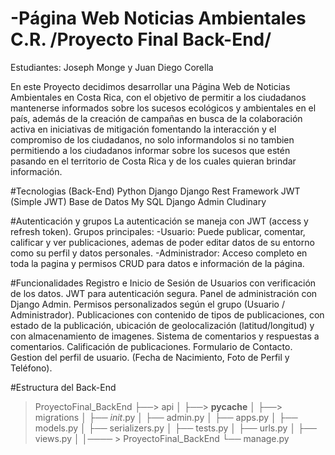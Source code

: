 # -Página Web Noticias Ambientales C.R.   /Proyecto Final Back-End/ 
Estudiantes: Joseph Monge y Juan Diego Corella

En este Proyecto decidimos desarrollar una Página Web de Noticias Ambientales en Costa Rica, con el objetivo de permitir a los ciudadanos mantenerse informados sobre los sucesos ecológicos y
 ambientales en el país, además de la creación de campañas en busca de la colaboración activa en iniciativas de mitigación fomentando la interacción y el compromiso de los ciudadanos, no solo 
 informandolos si no tambien permitiendo a los ciudadanos informar sobre los sucesos que estén pasando en el territorio de Costa Rica y de los cuales quieran brindar información. 


#Tecnologias (Back-End)
Python
Django
Django Rest Framework
JWT (Simple JWT)
Base de Datos My SQL
Django Admin
Cludinary


#Autenticación y grupos
La autenticación se maneja con JWT (access y refresh token).
Grupos principales:
-Usuario: Puede publicar, comentar, calificar y ver publicaciones, ademas de poder editar datos de su entorno como su perfil y datos personales.
-Administrador: Acceso completo en toda la pagina y permisos CRUD para datos e información de la página. 


#Funcionalidades
Registro e Inicio de Sesión de Usuarios con verificación de los datos.
JWT para autenticación segura.
Panel de administración con Django Admin.
Permisos personalizados según el grupo (Usuario / Administrador).
Publicaciones con contenido de tipos de publicaciones, con estado de la publicación, ubicación de geolocalización  (latitud/longitud) y con almacenamiento de imagenes.
Sistema de comentarios y respuestas a comentarios.
Calificación de publicaciones.
Formulario de Contacto.
Gestion del perfil de usuario. (Fecha de Nacimiento, Foto de Perfil y Teléfono).


#Estructura del Back-End

>ProyectoFinal_BackEnd
├──> api
│ ├──> __pycache__
│ ├──> migrations 
│ ├── _init_.py
│ ├── admin.py
│ ├── apps.py
│ ├── models.py
│ ├── serializers.py
│ ├── tests.py
│ ├── urls.py
│ ├── views.py
│
│──── > ProyectoFinal_BackEnd
└── manage.py



